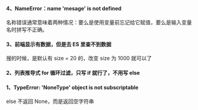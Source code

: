 

#### 4、NameError：name 'mesage' is not defined  

名称错误通常意味着两种情况：要么是使用变量前忘记给它赋值，要么是输入变量名时拼写不正确。  


#### 3、前端显示有数据，但是去 ES 里查不到数据    

搜的时候，是默认有 size = 20 的，改变 size 为 1000 就可以了  


#### 2、列表推导式 for 循环过滤，只写 if 就行了，不用写 else  


#### 1、TypeError: 'NoneType' object is not subscriptable

else 不返回 None，而是返回空字符串  


